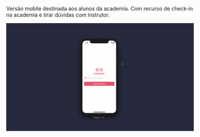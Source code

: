 
Versão mobile destinada aos alunos da academia. Com recurso de check-in na academia e tirar dúvidas com instrutor.

![Alt Text](demogympoint.gif)





